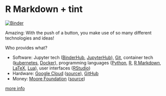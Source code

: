 # R Markdown + tint

[![Binder](https://mybinder.org/badge.svg)](https://mybinder.org/v2/gh/fkohrt/RMarkdown-tint/master?urlpath=rstudio)

Amazing: With the push of a button, you make use of so many different technologies and ideas!

Who provides what?

- Software: Jupyter tech ([BinderHub](https://github.com/jupyterhub/binderhub/), [JupyterHub](https://github.com/jupyterhub/jupyterhub)), [Git](https://git-scm.com/), container tech ([kubernetes](https://kubernetes.io/), [Docker](https://www.docker.com/)), programming languages ([Python](https://www.python.org/), [R](https://www.r-project.org/), [R Markdown](https://rmarkdown.rstudio.com/), [LaTeX](https://www.latex-project.org/), [Lua](https://www.lua.org/)), user interfaces ([RStudio](https://www.rstudio.com/))
- Hardware: [Google Cloud](https://cloud.google.com/) ([source](https://mybinder-sre.readthedocs.io/en/latest/deployment/what.html)), [GitHub](https://github.com/)
- Money: [Moore Foundation](https://figshare.com/s/e9d0ad7bdc4e405cccfa) ([source](https://mybinder.readthedocs.io/en/latest/faq.html#how-can-mybinder-org-be-free-to-use))

[more info]([mybinder.org-deploy](https://github.com/jupyterhub/mybinder.org-deploy))
